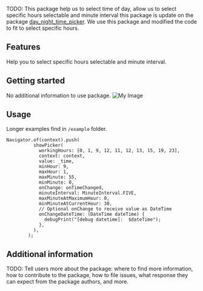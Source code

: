 <!-- 
This README describes the package. If you publish this package to pub.dev,
this README's contents appear on the landing page for your package.

For information about how to write a good package README, see the guide for
[writing package pages](https://dart.dev/guides/libraries/writing-package-pages). 

For general information about developing packages, see the Dart guide for
[creating packages](https://dart.dev/guides/libraries/create-library-packages)
and the Flutter guide for
[developing packages and plugins](https://flutter.dev/developing-packages). 
-->

TODO: This package help us to select time of day, allow us to select specific hours selectable and
minute interval this package is update on the
package [day_night_time_picker](https://pub.dev/packages/day_night_time_picker). We use this package
and modified the code to fit to select specific hours.

## Features

Help you to select specific hours selectable and minute interval.

## Getting started

No additional information to use package.
![My Image](../screenshots/1.png)
## Usage

Longer examples find in `/example` folder.

```
Navigator.of(context).push(
          showPicker(
            workingHours: [0, 1, 9, 12, 11, 12, 13, 15, 19, 23],
            context: context,
            value: _time,
            minHour: 9,
            maxHour: 1,
            maxMinute: 55,
            minMinute: 0,
            onChange: onTimeChanged,
            minuteInterval: MinuteInterval.FIVE,
            maxMinuteAtMaximumHour: 0,
            minMinuteAtCurrentHour: 30,
            // Optional onChange to receive value as DateTime
            onChangeDateTime: (DateTime dateTime) {
              debugPrint("[debug datetime]:  $dateTime");
            },
          ),
        );
```

## Additional information

TODO: Tell users more about the package: where to find more information, how to contribute to the
package, how to file issues, what response they can expect from the package authors, and more.
